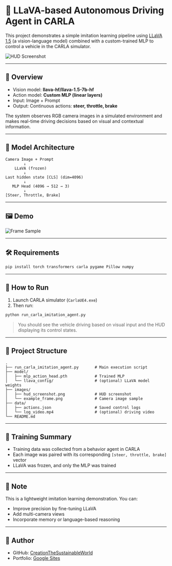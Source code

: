 # 🚗 LLaVA-based Autonomous Driving Agent in CARLA

This project demonstrates a simple imitation learning pipeline using [LLaVA 1.5](https://github.com/haotian-liu/LLaVA) (a vision-language model) combined with a custom-trained MLP to control a vehicle in the CARLA simulator.

![HUD Screenshot](images/hud_screenshot.png)

---

## 🎯 Overview

- Vision model: **llava-hf/llava-1.5-7b-hf**  
- Action model: **Custom MLP (linear layers)**  
- Input: Image + Prompt  
- Output: Continuous actions: **steer, throttle, brake**

The system observes RGB camera images in a simulated environment and makes real-time driving decisions based on visual and contextual information.

---

## 🧠 Model Architecture

```text
Camera Image + Prompt
        ↓
    LLaVA (frozen)
        ↓
Last hidden state [CLS] (dim=4096)
        ↓
   MLP Head (4096 → 512 → 3)
        ↓
[Steer, Throttle, Brake]
```

---

## 🖼️ Demo

![Frame Sample](images/example_frame.png)

---

## 🛠️ Requirements

```bash
pip install torch transformers carla pygame Pillow numpy
```

---

## 🚀 How to Run

1. Launch CARLA simulator (`CarlaUE4.exe`)
2. Then run:

```bash
python run_carla_imitation_agent.py
```

> You should see the vehicle driving based on visual input and the HUD displaying its control states.

---

## 📁 Project Structure

```text
.
├── run_carla_imitation_agent.py       # Main execution script
├── model/
│   ├── mlp_action_head.pth            # Trained MLP
│   └── llava_config/                  # (optional) LLaVA model weights
├── images/
│   ├── hud_screenshot.png             # HUD screenshot
│   └── example_frame.png              # Camera image sample
├── data/
│   ├── actions.json                   # Saved control logs
│   └── log_video.mp4                  # (optional) driving video
└── README.md
```

---

## 🤖 Training Summary

- Training data was collected from a behavior agent in CARLA
- Each image was paired with its corresponding `[steer, throttle, brake]` vector
- LLaVA was frozen, and only the MLP was trained

---

## 📌 Note

This is a lightweight imitation learning demonstration. You can:
- Improve precision by fine-tuning LLaVA
- Add multi-camera views
- Incorporate memory or language-based reasoning

---

## 👤 Author
 
- GitHub: [CreationTheSustainableWorld](https://github.com/CreationTheSustainableWorld)  
- Portfolio: [Google Sites](https://sites.google.com/view/job-application-portfolio)
